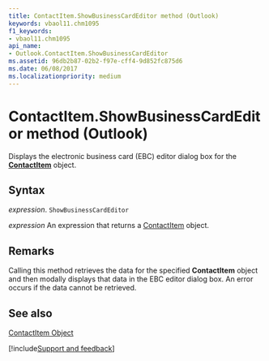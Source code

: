 ```yaml
---
title: ContactItem.ShowBusinessCardEditor method (Outlook)
keywords: vbaol11.chm1095
f1_keywords:
- vbaol11.chm1095
api_name:
- Outlook.ContactItem.ShowBusinessCardEditor
ms.assetid: 96db2b87-02b2-f97e-cff4-9d852fc875d6
ms.date: 06/08/2017
ms.localizationpriority: medium
---
```



# ContactItem.ShowBusinessCardEditor method (Outlook)

Displays the electronic business card (EBC) editor dialog box for the **[ContactItem](Outlook.ContactItem.md)** object.


## Syntax

_expression_. `ShowBusinessCardEditor`

 _expression_ An expression that returns a [ContactItem](Outlook.ContactItem.md) object.


## Remarks

Calling this method retrieves the data for the specified **ContactItem** object and then modally displays that data in the EBC editor dialog box. An error occurs if the data cannot be retrieved.


## See also


[ContactItem Object](Outlook.ContactItem.md)

[!include[Support and feedback](~/includes/feedback-boilerplate.md)]